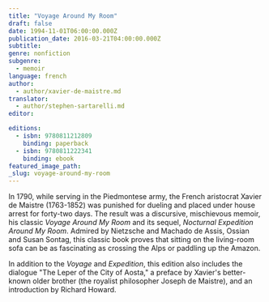 ```yaml
---
title: "Voyage Around My Room"
draft: false
date: 1994-11-01T06:00:00.000Z
publication_date: 2016-03-21T04:00:00.000Z
subtitle:
genre: nonfiction
subgenre:
  - memoir
language: french
author:
  - author/xavier-de-maistre.md
translator:
  - author/stephen-sartarelli.md
editor:

editions:
  - isbn: 9780811212809
    binding: paperback
  - isbn: 9780811222341
    binding: ebook
featured_image_path:
_slug: voyage-around-my-room
---
```


In 1790, while serving in the Piedmontese army, the French aristocrat Xavier de Maistre (1763-1852) was punished for dueling and placed under house arrest for forty-two days. The result was a discursive, mischievous memoir, his classic _Voyage Around My Room_ and its sequel, _Nocturnal Expedition Around My Room_. Admired by Nietzsche and Machado de Assis, Ossian and Susan Sontag, this classic book proves that sitting on the living-room sofa can be as fascinating as crossing the Alps or paddling up the Amazon.

In addition to the _Voyage_ and _Expedition_, this edition also includes the dialogue "The Leper of the City of Aosta," a preface by Xavier's better-known older brother (the royalist philosopher Joseph de Maistre), and an introduction by Richard Howard.

